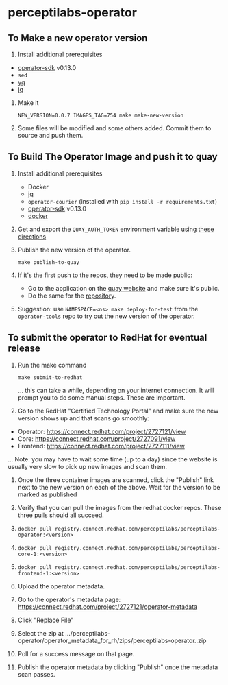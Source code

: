 # perceptilabs-operator

## To Make a new operator version


1. Install additional prerequisites
  * [operator-sdk](https://github.com/operator-framework/operator-sdk) v0.13.0
  * `sed`
  * [yq](https://github.com/mikefarah/yq)
  * [jq](https://stedolan.github.io/jq/download/)

1. Make it
    ```
    NEW_VERSION=0.0.7 IMAGES_TAG=754 make make-new-version
    ```
1. Some files will be modified and some others added. Commit them to source and push them.

## To Build The Operator Image and push it to quay

1. Install additional prerequisites
    * Docker
    * [jq](https://stedolan.github.io/jq/download/)
    * `operator-courier` (installed with `pip install -r requirements.txt`)
    * [operator-sdk](https://github.com/operator-framework/operator-sdk)
      v0.13.0
    * [docker](https://www.docker.com/get-started)
1. Get and export the `QUAY_AUTH_TOKEN` environment variable using [these directions](https://github.com/operator-framework/operator-courier#authentication)
1. Publish the new version of the operator.
    ```
    make publish-to-quay
    ```
1. If it's the first push to the repos, they need to be made public:
    * Go to the application on the [quay website](https://quay.io/application/perceptilabs/perceptilabs-operator?tab=settings) and make sure it's public.
    * Do the same for the [repository](https://quay.io/repository/perceptilabs/perceptilabs-operator?tab=settings).

1. Suggestion: use `NAMESPACE=<ns> make deploy-for-test` from the
   `operator-tools` repo to try out the new version of the operator.

## To submit the operator to RedHat for eventual release

1. Run the make command
    ```
    make submit-to-redhat
    ```
    ... this can take a while, depending on your internet connection.
    It will prompt you to do some manual steps. These are important.

1. Go to the RedHat "Certified Technology Portal" and make sure the
   new version shows up and that scans go smoothly:
  * Operator: https://connect.redhat.com/project/2727121/view
  * Core: https://connect.redhat.com/project/2727091/view
  * Frontend: https://connect.redhat.com/project/2727111/view

  ... Note: you may have to wait some time (up to a day) since the website is usually
very slow to pick up new images and scan them.

1. Once the three container images are scanned, click the "Publish" link
   next to the new version on each of the above. Wait for the version to
be marked as published

1. Verify that you can pull the images from the redhat docker repos.
   These three pulls should all succeed.
  1. `docker pull registry.connect.redhat.com/perceptilabs/perceptilabs-operator:<version>`
  1. `docker pull registry.connect.redhat.com/perceptilabs/perceptilabs-core-1:<version>`
  1. `docker pull registry.connect.redhat.com/perceptilabs/perceptilabs-frontend-1:<version>`

1. Upload the operator metadata.
  1. Go to the operator's metadata page:
     https://connect.redhat.com/project/2727121/operator-metadata
  1. Click "Replace File"
  1. Select the zip at
     .../perceptilabs-operator/operator_metadata_for_rh/zips/perceptilabs-operator.<the version>.zip
  1. Poll for a success message on that page.

1. Publish the operator metadata by clicking "Publish" once the metadata
   scan passes.
